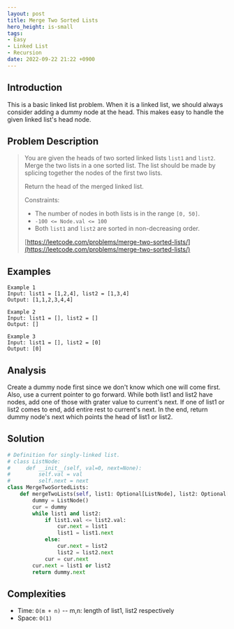 ```yaml
---
layout: post
title: Merge Two Sorted Lists
hero_height: is-small
tags:
- Easy
- Linked List
- Recursion
date: 2022-09-22 21:22 +0900
---
```

## Introduction
This is a basic linked list problem.
When it is a linked list, we should always consider adding a dummy node at the head.
This makes easy to handle the given linked list's head node.

## Problem Description
> You are given the heads of two sorted linked lists `list1` and `list2`.
> Merge the two lists in a one sorted list.
> The list should be made by splicing together the nodes of the first two lists.
> 
> Return the head of the merged linked list.
>
> Constraints:
> - The number of nodes in both lists is in the range `[0, 50]`.
> - `-100 <= Node.val <= 100`
> - Both `list1` and `list2` are sorted in non-decreasing order.
>
> [https://leetcode.com/problems/merge-two-sorted-lists/](https://leetcode.com/problems/merge-two-sorted-lists/)

## Examples
```
Example 1
Input: list1 = [1,2,4], list2 = [1,3,4]
Output: [1,1,2,3,4,4]
```

```
Example 2
Input: list1 = [], list2 = []
Output: []
```

```
Example 3
Input: list1 = [], list2 = [0]
Output: [0]

```

## Analysis
Create a dummy node first since we don't know which one will come first.
Also, use a current pointer to go forward.
While both list1 and list2 have nodes, add one of those with grater value to current's next.
If one of list1 or list2 comes to end, add entire rest to current's next.
In the end, return dummy node's next which points the head of list1 or list2.

## Solution
```python
# Definition for singly-linked list.
# class ListNode:
#     def __init__(self, val=0, next=None):
#         self.val = val
#         self.next = next
class MergeTwoSortedLists:
    def mergeTwoLists(self, list1: Optional[ListNode], list2: Optional[ListNode]) -> Optional[ListNode]:
        dummy = ListNode()
        cur = dummy
        while list1 and list2:
            if list1.val <= list2.val:
                cur.next = list1
                list1 = list1.next
            else:
                cur.next = list2
                list2 = list2.next
            cur = cur.next
        cur.next = list1 or list2
        return dummy.next
```

## Complexities
- Time: `O(m + n)` -- m,n: length of list1, list2 respectively
- Space: `O(1)`

